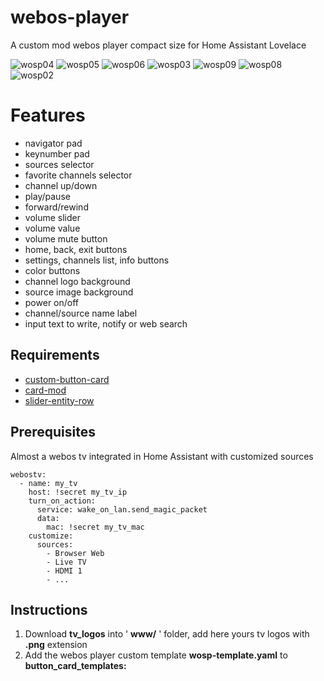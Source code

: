 # webos-player
A custom mod webos player compact size for Home Assistant Lovelace

![wosp04](https://user-images.githubusercontent.com/47286900/135503828-a5a50469-71ab-4dca-bd35-f47422d25306.png)
![wosp05](https://user-images.githubusercontent.com/47286900/135503838-bd0fc489-81cb-4c75-a79f-405a5596cec3.png)
![wosp06](https://user-images.githubusercontent.com/47286900/135503851-3ff78571-b0b1-4d2f-a3ed-9a5b37e2a900.png)
![wosp03](https://user-images.githubusercontent.com/47286900/135503813-69e47c1d-cf89-4ae3-b569-e1ef61c07982.png)
![wosp09](https://user-images.githubusercontent.com/47286900/135503877-bd31ceb6-ee2a-41e4-a8ba-23b515ff88b6.png)
![wosp08](https://user-images.githubusercontent.com/47286900/135503867-4eaf1517-88dc-4a96-995a-1255e02381a6.png)
![wosp02](https://user-images.githubusercontent.com/47286900/135503789-744eed7a-a5f6-4137-8ffa-39bc92afb19f.png)

# Features
* navigator pad
* keynumber pad
* sources selector
* favorite channels selector
* channel up/down
* play/pause
* forward/rewind
* volume slider
* volume value
* volume mute button
* home, back, exit buttons
* settings, channels list, info buttons
* color buttons
* channel logo background
* source image background
* power on/off
* channel/source name label
* input text to write, notify or web search

## Requirements
- [custom-button-card](https://github.com/custom-cards/button-card)
- [card-mod](https://github.com/thomasloven/lovelace-card-mod)
- [slider-entity-row](https://github.com/thomasloven/lovelace-slider-entity-row)

## Prerequisites
Almost a webos tv integrated in Home Assistant with customized sources
```
webostv:
  - name: my_tv
    host: !secret my_tv_ip
    turn_on_action:
      service: wake_on_lan.send_magic_packet
      data:
        mac: !secret my_tv_mac
    customize:
      sources:
        - Browser Web 
        - Live TV   
        - HDMI 1
        - ...
```
## Instructions
1. Download **tv_logos** into ' **www/** ' folder, add here yours tv logos with **.png** extension
2. Add the webos player custom template **wosp-template.yaml** to **button_card_templates:**



